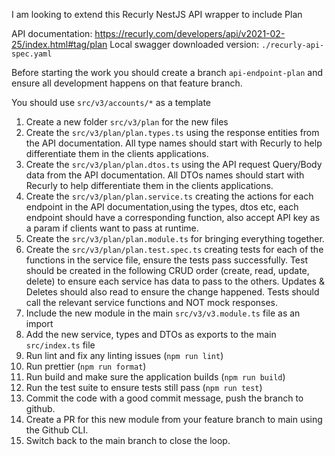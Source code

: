I am looking to extend this Recurly NestJS API wrapper to include Plan

API documentation: https://recurly.com/developers/api/v2021-02-25/index.html#tag/plan
Local swagger downloaded version: `./recurly-api-spec.yaml`

Before starting the work you should create a branch `api-endpoint-plan` and ensure all development happens on that feature branch.

You should use `src/v3/accounts/*` as a template

1. Create a new folder `src/v3/plan` for the new files
2. Create the `src/v3/plan/plan.types.ts` using the response entities from the API documentation. All type names should start with Recurly to help differentiate them in the clients applications. 
3. Create the `src/v3/plan/plan.dtos.ts` using the API request Query/Body data from the API documentation. All DTOs names should start with Recurly to help differentiate them in the clients applications. 
4. Create the `src/v3/plan/plan.service.ts` creating the actions for each endpoint in the API documentation,using the types, dtos etc, each endpoint should have a corresponding function, also accept API key as a param if clients want to pass at runtime. 
5. Create the `src/v3/plan/plan.module.ts` for bringing everything together.
6. Create the `src/v3/plan/plan.test.spec.ts` creating tests for each of the functions in the service file, ensure the tests pass successfully. Test should be created in the following CRUD order (create, read, update, delete) to ensure each service has data to pass to the others. Updates & Deletes should also read to ensure the change happened. Tests should call the relevant service functions and NOT mock responses. 
7. Include the new module in the main `src/v3/v3.module.ts` file as an import
8. Add the new service, types and DTOs as exports to the main `src/index.ts` file
9. Run lint and fix any linting issues (`npm run lint`)
10. Run prettier (`npm run format`)
11. Run build and make sure the application builds (`npm run build`)
12. Run the test suite to ensure tests still pass (`npm run test`)
13. Commit the code with a good commit message, push the branch to github.
14. Create a PR for this new module from your feature branch to main using the Github CLI.
15. Switch back to the main branch to close the loop.